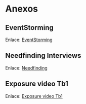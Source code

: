 # Anexos

## EventStorming

Enlace: [EventStorming](https://miro.com/welcomeonboard/UWlsOWdXWG1EaDdsNEoySUN3M0hEMExhNjlVWGNmaElldXBKbHU0NkI0ZVpTeDJ0ZURiUXJQWTFVcFVPcGV5TXwzNDU4NzY0NTUzMDIzNzI4NDkzfDI=?share_link_id=327617384415
)

## Needfinding Interviews


Enlace: [Needfinding](https://upcedupe-my.sharepoint.com/:v:/g/personal/u201919381_upc_edu_pe/EfX2huEHABxGsZVTtkKY4lUBPJMW8HRCxSogw6gK5lAWTA?e=YSQkAd&nav=eyJyZWZlcnJhbEluZm8iOnsicmVmZXJyYWxBcHAiOiJTdHJlYW1XZWJBcHAiLCJyZWZlcnJhbFZpZXciOiJTaGFyZURpYWxvZyIsInJlZmVycmFsQXBwUGxhdGZvcm0iOiJXZWIiLCJyZWZlcnJhbE1vZGUiOiJ2aWV3In19)

## Exposure video Tb1

Enlace: [Exposure video Tb1](https://upcedupe-my.sharepoint.com/:f:/g/personal/u201919381_upc_edu_pe/EobfK1O7SmVKutqNrM8krqsBwFM2XN3NoC2CiWyhlsezpg?e=rCdi3r)
